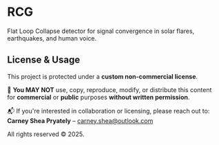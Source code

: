 # RCG
Flat Loop Collapse detector for signal convergence in solar flares, earthquakes, and human voice.

## License & Usage

This project is protected under a **custom non-commercial license**.

🚫 **You MAY NOT** use, copy, reproduce, modify, or distribute this content  
for **commercial** or **public** purposes **without written permission**.

📬 If you're interested in collaboration or licensing, please reach out to:  
**Carney Shea Pryately** – carney.shea@outlook.com

All rights reserved © 2025.
